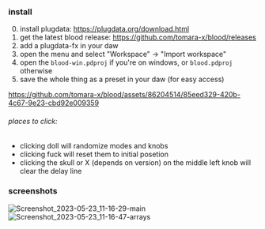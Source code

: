 ### install

0. install plugdata: https://plugdata.org/download.html
1. get the latest blood release: https://github.com/tomara-x/blood/releases
2. add a plugdata-fx in your daw
3. open the menu and select "Workspace" -> "Import workspace"
4. open the `blood-win.pdproj` if you're on windows, or `blood.pdproj` otherwise
5. save the whole thing as a preset in your daw (for easy access)

https://github.com/tomara-x/blood/assets/86204514/85eed329-420b-4c67-9e23-cbd92e009359

###### places to click:
- clicking doll will randomize modes and knobs
- clicking fuck will reset them to initial posetion
- clicking the skull or X (depends on version) on the middle left knob will clear the delay line

### screenshots
![Screenshot_2023-05-23_11-16-29-main](https://github.com/tomara-x/blood/assets/86204514/e61a5d63-fec5-481d-9c91-b01700a3dd5d)
![Screenshot_2023-05-23_11-16-47-arrays](https://github.com/tomara-x/blood/assets/86204514/51770e18-ea5c-4b22-ac62-e079b794346d)
